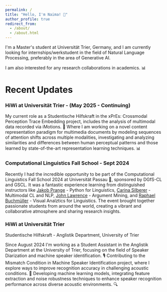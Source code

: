 ```yaml
---
permalink: /
title: "Hello, I'm Naima! 🤗"
author_profile: true
redirect_from: 
  - /about/
  - /about.html
---
```


I'm a  Master's student at Universität Trier, Germany, and I am currently looking for internships/werkstudent in the field of Natural Language Processing, preferably in the area of Generative AI. 

I am also interested for any research collaborations in academics. 📊  



# Recent Updates

### HiWi at Universität Trier - (May 2025 - Continuing)
My current role as a Studentische Hilfskraft in the xPrEs: Crossmodal Perception Trace Embedding project, includes the analysis of multimodal data recorded via iMotions. 🥽 Where I am working on a novel content representation paradigm for multimedia documents by modeling sequences of attention shifts across multiple modalities, investigating and analyzing similarities and differences between human perceptual patterns and those learned by state-of-the-art representation learning techniques. 📊 

### Computational Linguistics Fall School - Sept 2024
Recently I had the incredible opportunity to be part of the Computational Linguistics Fall School 2024 at Universität Passau 🍂, sponsored by DGfS-CL and GSCL. It was a fantastic experience learning from distinguished instructors like [Jakob Prange](https://jakpra.github.io/) - Python for Linguistics, [Carina Silberer](https://sites.google.com/view/carinasilberer/home) - Multimodal CL and NLP, [John Lawrence](https://discovery.dundee.ac.uk/en/persons/john-lawrence) - Argument Mining, and [Raphael Buchmüller](https://www.linkedin.com/in/raphael-buchm%C3%BCller-b5699b183/) - Visual Analztics for Linguistics. The event brought together passionate students from around the world, creating a vibrant and collaborative atmosphere and sharing research insights.

### HiWi at Universität Trier

Studentische Hilfskraft - Anglistik Department, University of Trier

Since August 2024 I'm working as a Student Assistant in the Anglistik Department at the University of Trier, focusing on the field of Speaker Diarization and machine speaker identification. 🎙️
Contributing to the Mismatch Condition in Machine Speaker Identification project, where I explore ways to improve recognition accuracy in challenging acoustic conditions. 👭
Developing machine learning models, integrating feature extraction and noise robustness techniques to enhance speaker recognition performance across diverse acoustic environments. 🔍

